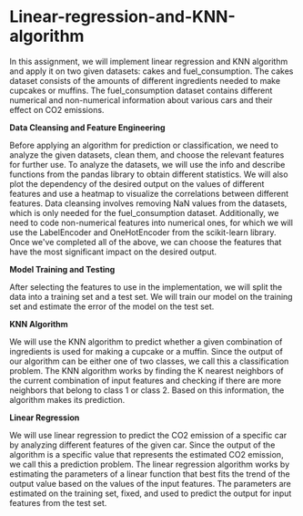 # Linear-regression-and-KNN-algorithm
In this assignment, we will implement linear regression and KNN algorithm and apply it on two given datasets: cakes and fuel_consumption. The cakes dataset consists of the amounts of different ingredients needed to make cupcakes or muffins. The fuel_consumption dataset contains different numerical and non-numerical information about various cars and their effect on CO2 emissions.

**Data Cleansing and Feature Engineering**

Before applying an algorithm for prediction or classification, we need to analyze the given datasets, clean them, and choose the relevant features for further use. To analyze the datasets, we will use the info and describe functions from the pandas library to obtain different statistics. We will also plot the dependency of the desired output on the values of different features and use a heatmap to visualize the correlations between different features. Data cleansing involves removing NaN values from the datasets, which is only needed for the fuel_consumption dataset. Additionally, we need to code non-numerical features into numerical ones, for which we will use the LabelEncoder and OneHotEncoder from the scikit-learn library. Once we've completed all of the above, we can choose the features that have the most significant impact on the desired output.

**Model Training and Testing**

After selecting the features to use in the implementation, we will split the data into a training set and a test set. We will train our model on the training set and estimate the error of the model on the test set.

**KNN Algorithm**

We will use the KNN algorithm to predict whether a given combination of ingredients is used for making a cupcake or a muffin. Since the output of our algorithm can be either one of two classes, we call this a classification problem. The KNN algorithm works by finding the K nearest neighbors of the current combination of input features and checking if there are more neighbors that belong to class 1 or class 2. Based on this information, the algorithm makes its prediction.

**Linear Regression**

We will use linear regression to predict the CO2 emission of a specific car by analyzing different features of the given car. Since the output of the algorithm is a specific value that represents the estimated CO2 emission, we call this a prediction problem. The linear regression algorithm works by estimating the parameters of a linear function that best fits the trend of the output value based on the values of the input features. The parameters are estimated on the training set, fixed, and used to predict the output for input features from the test set.






